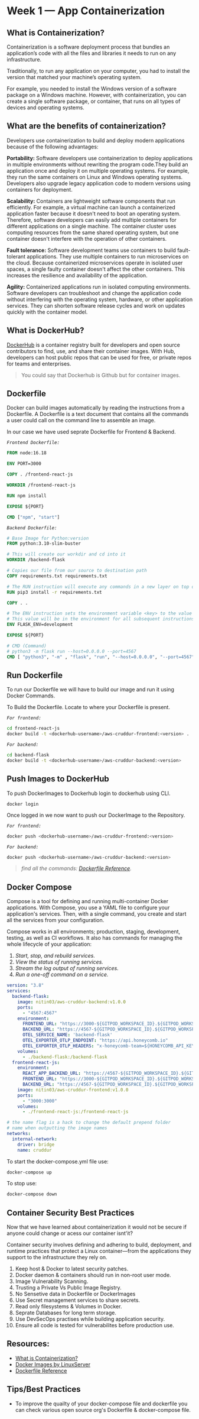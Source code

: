 # Week 1 — App Containerization

## What is Containerization?

Containerization is a software deployment process that bundles an application’s code with all the files and libraries it needs to run on any infrastructure. 

Traditionally, to run any application on your computer, you had to install the version that matched your machine’s operating system. 

For example, you needed to install the Windows version of a software package on a Windows machine. However, with containerization, you can create a single software package, or container, that runs on all types of devices and operating systems. 

## What are the benefits of containerization?

Developers use containerization to build and deploy modern applications because of the following advantages:

**Portability:** Software developers use containerization to deploy applications in multiple environments without rewriting the program code.They build an application once and deploy it on multiple operating systems. For example, they run the same containers on Linux and Windows operating systems. Developers also upgrade legacy application code to modern versions using containers for deployment.

**Scalability:** Containers are lightweight software components that run efficiently. For example, a virtual machine can launch a containerized application faster because it doesn't need to boot an operating system. Therefore, software developers can easily add multiple containers for different applications on a single machine. The container cluster uses computing resources from the same shared operating system, but one container doesn't interfere with the operation of other containers.  

**Fault tolerance:** Software development teams use containers to build fault-tolerant applications. They use multiple containers to run microservices on the cloud. Because containerized microservices operate in isolated user spaces, a single faulty container doesn't affect the other containers. This increases the resilience and availability of the application.

**Agility:** Containerized applications run in isolated computing environments. Software developers can troubleshoot and change the application code without interfering with the operating system, hardware, or other application services. They can shorten software release cycles and work on updates quickly with the container model.

## What is DockerHub?

[DockerHub](https://hub.docker.com/) is a container registry built for developers and open source contributors to find, use, and share their container images. With Hub, developers can host public repos that can be used for free, or private repos for teams and enterprises.

> You could say that Dockerhub is Github but for container images.

## Dockerfile

Docker can build images automatically by reading the instructions from a Dockerfile. A Dockerfile is a text document that contains all the commands a user could call on the command line to assemble an image.

In our case we have used seprate Dockerfile for Frontend & Backend.

*`Frontend Dockerfile:`*

```Dockerfile
FROM node:16.18

ENV PORT=3000

COPY . /frontend-react-js

WORKDIR /frontend-react-js

RUN npm install

EXPOSE ${PORT}

CMD ["npm", "start"]
```

*`Backend Dockerfile:`*

```Dockerfile
# Base Image for Python:version
FROM python:3.10-slim-buster

# This will create our workdir and cd into it
WORKDIR /backend-flask

# Copies our file from our source to destination path
COPY requirements.txt requirements.txt

# The RUN instruction will execute any commands in a new layer on top of the current image and commit the results
RUN pip3 install -r requirements.txt

COPY . .

# The ENV instruction sets the environment variable <key> to the value <value>. 
# This value will be in the environment for all subsequent instructions in the build stage and can be replaced inline in many as well.
ENV FLASK_ENV=development

EXPOSE ${PORT}

# CMD (Command)
# python3 -m flask run --host=0.0.0.0 --port=4567
CMD [ "python3", "-m" , "flask", "run", "--host=0.0.0.0", "--port=4567"]
```

## Run Dockerfile

To run our Dockerfile we will have to build our image and run it using Docker Commands.

To Build the Dockerfile. Locate to where your Dockerfile is present. 

*`For frontend:`*
```sh
cd frontend-react-js
docker build -t <dockerhub-username>/aws-cruddur-frontend:<version> .
```

*`For backend:`*
```sh
cd backend-flask
docker build -t <dockerhub-username>/aws-cruddur-backend:<version>
```

## Push Images to DockerHub

To push DockerImages to Dockerhub login to dockerhub using CLI. 

```
docker login
```
 Once logged in we now want to push our DockerImage to the Repository. 

*`For frontend:`*
```sh
docker push <dockerhub-username>/aws-cruddur-frontend:<version>
```

*`For backend:`*
```sh
docker push <dockerhub-username>/aws-cruddur-backend:<version>
```

> *find all the commands: [Dockerfile Reference](https://docs.docker.com/engine/reference/builder/).*

## Docker Compose

Compose is a tool for defining and running multi-container Docker applications. With Compose, you use a YAML file to configure your application's services. Then, with a single command, you create and start all the services from your configuration.

Compose works in all environments; production, staging, development, testing, as well as CI workflows. It also has commands for managing the whole lifecycle of your application:


1. *Start, stop, and rebuild services.*
2. *View the status of running services.*
3. *Stream the log output of running services.*
4. *Run a one-off command on a service.*

```yaml
version: "3.8"
services:
  backend-flask:
    image: nitin03/aws-cruddur-backend:v1.0.0
    ports:
      - "4567:4567"
    environment:
      FRONTEND_URL: "https://3000-${GITPOD_WORKSPACE_ID}.${GITPOD_WORKSPACE_CLUSTER_HOST}"
      BACKEND_URL: "https://4567-${GITPOD_WORKSPACE_ID}.${GITPOD_WORKSPACE_CLUSTER_HOST}"
      OTEL_SERVICE_NAME: 'backend-flask'
      OTEL_EXPORTER_OTLP_ENDPOINT: "https://api.honeycomb.io"
      OTEL_EXPORTER_OTLP_HEADERS: "x-honeycomb-team=${HONEYCOMB_API_KEY}"
    volumes:
      - ./backend-flask:/backend-flask
  frontend-react-js:
    environment:
      REACT_APP_BACKEND_URL: "https://4567-${GITPOD_WORKSPACE_ID}.${GITPOD_WORKSPACE_CLUSTER_HOST}"
      FRONTEND_URL: "https://3000-${GITPOD_WORKSPACE_ID}.${GITPOD_WORKSPACE_CLUSTER_HOST}"
      BACKEND_URL: "https://4567-${GITPOD_WORKSPACE_ID}.${GITPOD_WORKSPACE_CLUSTER_HOST}"
    image: nitin03/aws-cruddur-frontend:v1.0.0
    ports:
      - "3000:3000"
    volumes:
      - ./frontend-react-js:/frontend-react-js

# the name flag is a hack to change the default prepend folder
# name when outputting the image names
networks: 
  internal-network:
    driver: bridge
    name: cruddur
```

To start the docker-compose.yml file use: 

```sh
docker-compose up
```

To stop use:

```sh
docker-compose down
```

## Container Security Best Practices

Now that we have learned about containerization it would not be secure if anyone could change or acess our container isnt'it? 

Container security involves defining and adhering to build, deployment, and runtime practices that protect a Linux container—from the applications they support to the infrastructure they rely on.

1. Keep host & Docker to latest security patches.
2. Docker daemon & containers should run in non-root user mode.
3. Image Vulnerability Scanning.
4. Trusting a Private Vs Public Image Registry.
5. No Sensetive data in Dockerfile or DockerImages
6. Use Secret management services to share secrets.
7. Read only filesystems & Volumes in Docker.
8. Seprate Databases for long term storage.
9. Use DevSecOps practises while building application security.
10. Ensure all code is tested for vulnerabilites before production use.

## **Resources:** 

- [What is Containerization?](https://aws.amazon.com/what-is/containerization/)
- [Docker Images by LinuxServer](https://docs.linuxserver.io/images/)
- [Dockerfile Reference](https://docs.docker.com/engine/reference/builder/)

## **Tips/Best Practices**

- To improve the quailty of your docker-compose file and dockerfile you can check various open source org's Dockerfile & docker-compose file. 